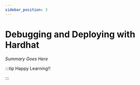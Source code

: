 ```yaml
---
sidebar_position: 3
---
```


# Debugging and Deploying with Hardhat

_Summary Goes Here_

:::tip Happy Learning!!

<QuestButton text="Go To Quest" />

:::


